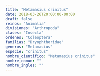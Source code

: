 ```yaml
---
title: "Metamasius crinitus"
date: 2018-03-26T20:00:00-00:00
draft: false
reinos: "Animalia"
divisiones: "Arthropoda"
clases: "Insecta"
ordenes: "Coleoptera"
familias: "Dryophthoridae"
generos: "Metamasius"
especie: "crinitus"
nombre_cientifico: "Metamasius crinitus"
nombre_comun: ""
nombre_ingles: ""
---
```

